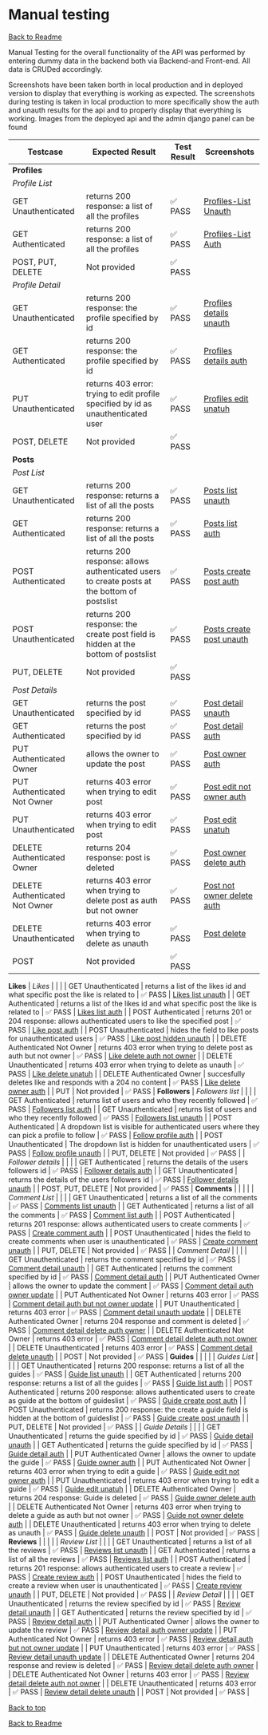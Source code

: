 <a name="Top"></a>
<h1> Manual testing </h1>

[Back to Readme](README.md#manual-testing)

Manual Testing for the overall functionality of the API was performed by entering dummy data in the backend both via Backend-and Front-end.
All data is CRUDed accordingly.

Screenshots have been taken borth in local production and in deployed version to display that everything is working as expected.
The screenshots during testing is taken in local production to more specifically show the auth and unauth results for the api and to properly display that everything is working. 
Images from the deployed api and the admin django panel can be found []()

| Testcase                                                                     | Expected Result                                                                                             | Test Result | Screenshots                                                                    |
| ---------------------------------------------------------------------------- | ----------------------------------------------------------------------------------------------------------- | ----------- | ------------------------------------------------------------------------       |
| **Profiles**                                                                   |                                                                                                             |             |                                                                                     |
| _Profile List_                 |                                                                                                             |             |
| GET Unauthenticated                                                          | returns 200 response: a list of all the profiles                                                            | ✅ PASS     | [Profiles-List Unauth](https://github.com/Idehed/CityExplorer_api/assets/146822758/df576dcc-a5f6-48ad-b446-cd07a6f94e45)                      |
| GET Authenticated                                                            | returns 200 response: a list of all the profiles                                                            | ✅ PASS     | [Profiles-List Auth](https://github.com/Idehed/CityExplorer_api/assets/146822758/00f4698e-86dc-4050-81c2-137271e51e41)                  |
| POST, PUT, DELETE                                                            | Not provided                                                                                                | ✅ PASS     |
| _Profile Detail_             |                                                                                                           |             |
| GET Unauthenticated                                                          | returns 200 response: the profile specified by id                                                           | ✅ PASS     | [Profiles details unauth](https://github.com/Idehed/CityExplorer_api/assets/146822758/142fcf5f-d728-4046-993f-09d68bfb1ce6)         |
| GET Authenticated                                                        | returns 200 response: the profile specified by id                                                           | ✅ PASS     | [Profiles details auth](https://github.com/Idehed/CityExplorer_api/assets/146822758/55337546-bfa4-4d32-a76b-e3193cb8fa86)           |
| PUT Unauthenticated                                                        | returns 403 error: trying to edit profile specified by id as unauthenticated user                                                           | ✅ PASS     | [Profiles edit unatuh](https://github.com/Idehed/CityExplorer_api/assets/146822758/d2c613ca-88d0-41ee-b3a0-88a219676348)           |
| POST, DELETE                                                            | Not provided                                                                                                | ✅ PASS     |                                                                      | ✅ PASS     |
**Posts**                                                                    |                                                                                                            |             |                                                                          |
| _Post List_                       |                                                                                                             |             |
| GET Unauthenticated                                                          | returns 200 response: returns a list of all the posts                                                       | ✅ PASS     | [Posts list unauth](https://github.com/Idehed/CityExplorer_api/assets/146822758/0673f222-b62f-4c0b-acaa-314925919273)                   |
| GET Authenticated                                                  | returns 200 response: returns a list of all the posts                                       | ✅ PASS     | [Posts list auth](https://github.com/Idehed/CityExplorer_api/assets/146822758/c8e6dd5e-9728-4523-bb5e-d91a38bcb3d8)                     |
| POST Authenticated                                                           | returns 200 response: allows authenticated users to create posts at the bottom of postslist                                          | ✅ PASS     | [Posts create post auth](https://github.com/Idehed/CityExplorer_api/assets/146822758/8f9c74a6-12ed-45cc-892b-0e687e51a2f2)                    |
| POST Unauthenticated                                                         | returns 200 response: the create post field is hidden at the bottom of postslist                                                                                           | ✅ PASS     | [Posts create post unauth](https://github.com/Idehed/CityExplorer_api/assets/146822758/0673f222-b62f-4c0b-acaa-314925919273)                  |
| PUT, DELETE                                                                  | Not provided                                                                                                | ✅ PASS     |
| _Post Details_                  |                                                                                                             |             |
| GET Unauthenticated                                                          | returns the post specified by id                                                                            | ✅ PASS     | [Post detail unauth](https://github.com/Idehed/CityExplorer_api/assets/146822758/62744994-e776-4a84-b3c7-c70c9b20870f)            |
| GET Authenticated                                                            | returns the post specified by id                                                                            | ✅ PASS     | [Post detail auth](https://github.com/Idehed/CityExplorer_api/assets/146822758/6b4e7bbe-8c7c-4022-8d72-3c1803107d60)              |
| PUT Authenticated Owner                                                      | allows the owner to update the post                                                                         | ✅ PASS     | [Post owner auth](https://github.com/Idehed/CityExplorer_api/assets/146822758/a87fdd73-50ab-4749-ba76-955c4a6b2be3)        |
| PUT Authenticated Not Owner                                                  | returns 403 error when trying to edit post                                                                                           | ✅ PASS     | [Post edit not owner auth](https://github.com/Idehed/CityExplorer_api/assets/146822758/f9483c60-a34a-4708-b38b-5353e5335763)    |
| PUT Unauthenticated                                                          | returns 403 error when trying to edit post                                                                                            | ✅ PASS     | [Post edit unatuh](https://github.com/Idehed/CityExplorer_api/assets/146822758/4aa2c08a-aab8-445a-b3d3-9c8ce60c8834)            |
| DELETE Authenticated Owner                                                   | returns 204 response: post is deleted                                                                       | ✅ PASS     | [Post owner delete auth](https://github.com/Idehed/CityExplorer_api/assets/146822758/8668627d-2bc2-4f12-9afd-cd03d0b6a09c)     |
| DELETE Authenticated Not Owner                                               | returns 403 error when trying to delete post as auth but not owner                                                                                          | ✅ PASS     | [Post not owner delete auth](https://github.com/Idehed/CityExplorer_api/assets/146822758/c4a0ae71-2b19-4373-8fac-ea1fc5e23e95) |
| DELETE Unauthenticated                                                       | returns 403 error when trying to delete as unauth                                                                                          | ✅ PASS     | [Post delete](https://github.com/Idehed/CityExplorer_api/assets/146822758/53129f22-a000-4af9-93db-71bd57f8680b)         |
| POST                                                                         | Not provided                                                                                                | ✅ PASS     |
**Likes**
| _Likes_              |                                                                                                             |             |
| GET Unauthenticated                                                          | returns a list of the likes id and what specific post the like is related to                                                    | ✅ PASS     | [Likes list unauth](https://github.com/Idehed/CityExplorer_api/assets/146822758/6ad6625c-c4e1-4fd6-bdc0-45a0c26fff3a)             |
| GET Authenticated                                                            | returns a list of the likes id and what specific post the like is related to                                                    | ✅ PASS     | [Likes list auth](https://github.com/Idehed/CityExplorer_api/assets/146822758/12d97c54-b7c0-4a3a-9f21-2cc8184a9841)               |
| POST Authenticated                                                           | returns 201 or 204 response: allows authenticated users to like the specified post                          | ✅ PASS     | [Like post auth](https://github.com/Idehed/CityExplorer_api/assets/146822758/c575ec4a-c69c-4ec4-b16a-f0ec27841247)              |
| POST Unauthenticated                                                         | hides the field to like posts for unauthenticated users                                                                                           | ✅ PASS     | [Like post hidden unauth](https://github.com/Idehed/CityExplorer_api/assets/146822758/6ad6625c-c4e1-4fd6-bdc0-45a0c26fff3a)            |
| DELETE Authenticated Not Owner                                               | returns 403 error when trying to delete post as auth but not owner                                                                                          | ✅ PASS     | [Like delete auth not owner](https://github.com/Idehed/CityExplorer_api/assets/146822758/0b4b04b7-9ca1-4f42-8c8f-b29a4d22be6a) |
| DELETE Unauthenticated                                                       | returns 403 error when trying to delete as unauth                                                                                          | ✅ PASS     | [Like delete unatuh](https://github.com/Idehed/CityExplorer_api/assets/146822758/c84dba5b-1e2a-4d40-8af3-34c0f5989154)         |
| DELETE Authenticated Owner                                                       | succesfully deletes like and responds with a 204 no content                                                                                          | ✅ PASS     | [Like delete owner auth](https://github.com/Idehed/CityExplorer_api/assets/146822758/63fe8a85-a232-48c3-adc4-2bd7c47e4ac3)         |
| PUT                                                                 | Not provided                                                                                                | ✅ PASS     |
**Followers**
| _Followers list_           |                                                                                                             |             |
| GET Authenticated                                                            | returns list of users and who they recently followed                                                                       | ✅ PASS     | [Followers list auth](https://github.com/Idehed/CityExplorer_api/assets/146822758/a2fba0f7-2812-41bb-8596-286a3076f970)              |
| GET Unauthenticated                                                          | returns list of users and who they recently followed                                                                         | ✅ PASS     | [Followers list unauth](https://github.com/Idehed/CityExplorer_api/assets/146822758/e85014fc-40d5-4a31-9ca3-b341dc60ba1d)            |
| POST Authenticated                                                          | A dropdown list is visible for authenticated users where they can pick a profile to follow                                                | ✅ PASS     | [Follow profile auth](https://github.com/Idehed/CityExplorer_api/assets/146822758/a2fba0f7-2812-41bb-8596-286a3076f970)            |
| POST Unauthenticated                                                          | The dropdown list is hidden for unauthenticated users                                                                         | ✅ PASS     | [Follow profile unauth](https://github.com/Idehed/CityExplorer_api/assets/146822758/e85014fc-40d5-4a31-9ca3-b341dc60ba1d)            |
| PUT, DELETE                                                            | Not provided                                                                                                | ✅ PASS     |
| _Follower details_           |                                                                                                             |             |
| GET Authenticated                                                            | returns the details of the users followers id                                                                             | ✅ PASS     | [Follower details auth](https://github.com/Idehed/CityExplorer_api/assets/146822758/39718ff3-1803-4328-a078-052f11526f98)               |
| GET Unauthenticated                                                          | returns the details of the users followers id                                                                             | ✅ PASS     | [Follower details unauth](https://github.com/Idehed/CityExplorer_api/assets/146822758/b0f6d8c2-860f-48b4-b699-c80f53aacaa6)             |
| POST, PUT, DELETE                                                            | Not provided                                                                                                | ✅ PASS     |
 **Comments**                                                                 |                                                                                                             |             |                                                                          |
| _Comment List_        |                                                                                                             |             |
| GET Unauthenticated                                                          | returns a list of all the comments                                                   | ✅ PASS     | [Comments list unauth](https://github.com/Idehed/CityExplorer_api/assets/146822758/b93cf7b3-6bc2-46f4-9a11-dfe1083168a5)                |
| GET Authenticated                                                            | returns a list of all the comments                                                   | ✅ PASS     | [Comment list auth](https://github.com/Idehed/CityExplorer_api/assets/146822758/bffb6a3d-7605-465e-b8a7-8403304a8e8e)                  |
| POST Authenticated                                                           | returns 201 response: allows authenticated users to create comments                                         | ✅ PASS     | [Create comment auth](https://github.com/Idehed/CityExplorer_api/assets/146822758/7d25350e-f429-43ce-973a-93b02a8bf6fb)                 |
| POST Unauthenticated                                                         | hides the field to create comments when user is unauthenticated                                                                                           | ✅ PASS     | [Create comment unauth](https://github.com/Idehed/CityExplorer_api/assets/146822758/ddb80bb4-ff03-4618-b9d8-0b8b20c38f8e)               |
| PUT, DELETE                                                                  | Not provided                                                                                                | ✅ PASS     |
| _Comment Detail_   |                                                                                                             |             |
| GET Unauthenticated                                                          | returns the comment specified by id                                                                         | ✅ PASS     | [Comment detail unauth](https://github.com/Idehed/CityExplorer_api/assets/146822758/ef0b6223-794a-491f-9a7f-e4c53ef81820)         |
| GET Authenticated                                                            | returns the comment specified by id                                                                         | ✅ PASS     | [Comment detail auth](https://github.com/Idehed/CityExplorer_api/assets/146822758/de75eb27-21ba-4a75-9b89-8d71b3ee494e)           |
| PUT Authenticated Owner                                                      | allows the owner to update the comment                                                                      | ✅ PASS     | [Comment detail auth owner update](https://github.com/Idehed/CityExplorer_api/assets/146822758/801911bd-7e7a-4123-87aa-9d07ed7bb1c7)     |
| PUT Authenticated Not Owner                                                  | returns 403 error                                                                                           | ✅ PASS     | [Comment detail auth but not owner update](https://github.com/Idehed/CityExplorer_api/assets/146822758/220d011e-5551-43cc-b111-e4c90ca40bb6) |
| PUT Unauthenticated                                                          | returns 403 error                                                                                           | ✅ PASS     | [Comment detail unauth update](https://github.com/Idehed/CityExplorer_api/assets/146822758/d79ee372-8f3e-4de3-bc99-74045a541194)         |
| DELETE Authenticated Owner                                                   | returns 204 response and comment is deleted                                                                    | ✅ PASS     | [Comment detail delete auth owner](https://github.com/Idehed/CityExplorer_api/assets/146822758/c307e494-a07e-4161-91f9-cb06ca117d33)  |
| DELETE Authenticated Not Owner                                               | returns 403 error                                                                                           | ✅ PASS     | [Comment detail delete auth not owner](https://github.com/Idehed/CityExplorer_api/assets/146822758/b0d3b240-c8eb-4e36-a744-4b72262cff00) |
| DELETE Unauthenticated                                               | returns 403 error                                                                                           | ✅ PASS     | [Comment detail delete unauth](https://github.com/Idehed/CityExplorer_api/assets/146822758/63dae481-92d8-4369-8769-9aeaa9587da2) |
| POST                                                                         | Not provided                                                                                                | ✅ PASS     |
**Guides**                                                                    |                                                                                                            |             |                                                                          |
| _Guides List_                       |                                                                                                             |             |
| GET Unauthenticated                                                          | returns 200 response: returns a list of all the guides                                                       | ✅ PASS     | [Guide list unauth](https://github.com/Idehed/CityExplorer_api/assets/146822758/9d7d535d-dfaf-4c4d-90f2-6353f1955af8)                   |
| GET Authenticated                                                  | returns 200 response: returns a list of all the guides                                       | ✅ PASS     | [Guide list auth](https://github.com/Idehed/CityExplorer_api/assets/146822758/93956643-c551-46f9-827e-0b4e35b4aa60)                     |
| POST Authenticated                                                           | returns 200 response: allows authenticated users to create as guide at the bottom of guideslist                                          | ✅ PASS     | [Guide create post auth](https://github.com/Idehed/CityExplorer_api/assets/146822758/0ddc52aa-e681-4255-8233-a84aa40f7301)                    |
| POST Unauthenticated                                                         | returns 200 response: the create a guide field is hidden at the bottom of guideslist                                                                                           | ✅ PASS     | [Guide create post unauth](https://github.com/Idehed/CityExplorer_api/assets/146822758/ccef3097-6ce2-4784-bf0b-9392c4c39d17)                  |
| PUT, DELETE                                                                  | Not provided                                                                                                | ✅ PASS     |
| _Guide Details_                  |                                                                                                             |             |
| GET Unauthenticated                                                          | returns the guide specified by id                                                                            | ✅ PASS     | [Guide detail unauth](https://github.com/Idehed/CityExplorer_api/assets/146822758/adf94c7f-c00b-45fa-b473-94b71b467f55)            |
| GET Authenticated                                                            | returns the guide specified by id                                                                            | ✅ PASS     | [Guide detail auth](https://github.com/Idehed/CityExplorer_api/assets/146822758/103779f4-85ca-4b8a-92f0-a5e0bd59bddf)              |
| PUT Authenticated Owner                                                      | allows the owner to update the guide                                                                         | ✅ PASS     | [Guide owner auth](https://github.com/Idehed/CityExplorer_api/assets/146822758/4853c200-5f15-4562-a3b8-b5a2168b1866)        |
| PUT Authenticated Not Owner                                                  | returns 403 error when trying to edit a guide                                                                                           | ✅ PASS     | [Guide edit not owner auth](https://github.com/Idehed/CityExplorer_api/assets/146822758/3dea637a-d76e-45d9-992f-694f2d144d98)    |
| PUT Unauthenticated                                                          | returns 403 error when trying to edit a guide                                                                                            | ✅ PASS     | [Guide edit unatuh](https://github.com/Idehed/CityExplorer_api/assets/146822758/92257aa1-35bc-446e-a3b5-f866562ecd20)            |
| DELETE Authenticated Owner                                                   | returns 204 response: Guide is deleted                                                                       | ✅ PASS     | [Guide owner delete auth](https://github.com/Idehed/CityExplorer_api/assets/146822758/e5384c3a-744c-40d3-afd4-2344f7725e81)     |
| DELETE Authenticated Not Owner                                               | returns 403 error when trying to delete a guide as auth but not owner                                                                                          | ✅ PASS     | [Guide not owner delete auth](https://github.com/Idehed/CityExplorer_api/assets/146822758/acf2da77-cbec-4414-af58-c9c54f4f4bd7) |
| DELETE Unauthenticated                                                       | returns 403 error when trying to delete as unauth                                                                                          | ✅ PASS     | [Guide delete unauth](https://github.com/Idehed/CityExplorer_api/assets/146822758/1fbd7085-1206-4205-ad4a-b823d4ccf2ad)         |
| POST                                                                         | Not provided                                                                                                | ✅ PASS     |
 **Reviews**                                                                 |                                                                                                             |             |                                                                          |
| _Review List_        |                                                                                                             |             |
| GET Unauthenticated                                                          | returns a list of all the reviews                                                   | ✅ PASS     | [Reviews list unauth](https://github.com/Idehed/CityExplorer_api/assets/146822758/ebc9065b-689a-4d98-a208-120c87829b37)                |
| GET Authenticated                                                            | returns a list of all the reviews                                                   | ✅ PASS     | [Reviews list auth](https://github.com/Idehed/CityExplorer_api/assets/146822758/3e91fdd5-6f48-43b2-a8da-5b26bff6af6d)                  |
| POST Authenticated                                                           | returns 201 response: allows authenticated users to create a review                                         | ✅ PASS     | [Create review auth](https://github.com/Idehed/CityExplorer_api/assets/146822758/e7367078-c90e-4ffa-8518-9d1d664c40d4)                 |
| POST Unauthenticated                                                         | hides the field to create a review when user is unauthenticated                                                                                           | ✅ PASS     | [Create review unauth](https://github.com/Idehed/CityExplorer_api/assets/146822758/ebc9065b-689a-4d98-a208-120c87829b37)               |
| PUT, DELETE                                                                  | Not provided                                                                                                | ✅ PASS     |
| _Review Detail_   |                                                                                                             |             |
| GET Unauthenticated                                                          | returns the review specified by id                                                                         | ✅ PASS     | [Review detail unauth](https://github.com/Idehed/CityExplorer_api/assets/146822758/a663ae6f-f7c4-491e-bd85-792cb604fb71)         |
| GET Authenticated                                                            | returns the review specified by id                                                                         | ✅ PASS     | [Review detail auth](https://github.com/Idehed/CityExplorer_api/assets/146822758/18ab454e-bb9b-45f6-9382-a1a756121b1a)           |
| PUT Authenticated Owner                                                      | allows the owner to update the review                                                                      | ✅ PASS     | [Review detail auth owner update](https://github.com/Idehed/CityExplorer_api/assets/146822758/e1f71c1f-003f-40de-9f5e-add0f3d99970)     |
| PUT Authenticated Not Owner                                                  | returns 403 error                                                                                           | ✅ PASS     | [Review detail auth but not owner update](https://github.com/Idehed/CityExplorer_api/assets/146822758/b531f6aa-9891-412f-bb82-a7443c05ddb7) |
| PUT Unauthenticated                                                          | returns 403 error                                                                                           | ✅ PASS     | [Review detail unauth update](https://github.com/Idehed/CityExplorer_api/assets/146822758/2d455661-8428-40e8-8893-c312be3962b7)         |
| DELETE Authenticated Owner                                                   | returns 204 response and review is deleted                                                                    | ✅ PASS     | [Review detail delete auth owner](https://github.com/Idehed/CityExplorer_api/assets/146822758/40788a97-a343-40ea-be7b-a77a725bb937)  |
| DELETE Authenticated Not Owner                                               | returns 403 error                                                                                           | ✅ PASS     | [Review detail delete auth not owner](https://github.com/Idehed/CityExplorer_api/assets/146822758/a7d9857f-5bdb-4912-a374-c49a35cda785) |
| DELETE Unauthenticated                                               | returns 403 error                                                                                           | ✅ PASS     | [Review detail delete unauth](https://github.com/Idehed/CityExplorer_api/assets/146822758/4a591841-5a10-4908-a77c-8631aedfdcd6) |
| POST                                                                         | Not provided                                                                                                | ✅ PASS     |

[Back to top](#Top)<br>

[Back to Readme](README.md#manual-testing)